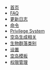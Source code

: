 ﻿  - [首页](zh-cn/README.md)
  - [FAQ](zh-cn/faq.md)
  - [更新日志](zh-cn/changelog.md)
  - [命令](zh-cn/commands.md)
  - [Privilege System](zh-cn/cprivilege.md) <!-- @subtank needs translation. Remove comment once complete. -->
  - [空岛生成相关](zh-cn/island-layout.md)
  - [生物群落类别](zh-cn/biome-types.md)
  - [设置](zh-cn/options.md)
  - [空岛模板](zh-cn/schematics.md)
  - [权限管理](https://github.com/DevOnTheRocks/SkyClaims/blob/sponge/api-5/src/main/java/net/mohron/skyclaims/permissions/Permissions.java)